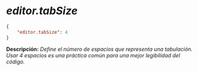 <!-- Autor: Daniel Benjamin Perez Morales -->
<!-- GitHub: https://github.com/D4nitrix13 -->
<!-- GitLab: https://gitlab.com/D4nitrix13 -->
<!-- Correo electrónico: danielperezdev@proton.me -->

# ***editor.tabSize***

```json
{
    "editor.tabSize": 4
}
```

**Descripción:** *Define el número de espacios que representa una tabulación. Usar 4 espacios es una práctica común para una mejor legibilidad del código.*
